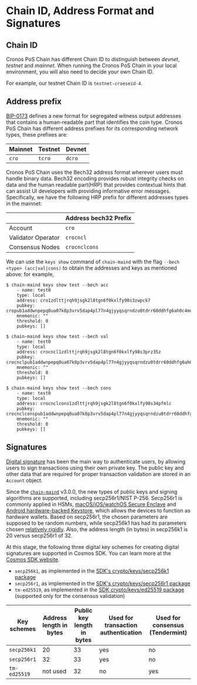 # Chain ID, Address Format and Signatures

## Chain ID

Cronos PoS Chain has different Chain ID to distinguish between _devnet_, _testnet_ and _mainnet_. When running the Cronos PoS Chain in your local environment, you will also need to decide your own Chain ID.

For example, our testnet Chain ID is `testnet-croeseid-4`.

## Address prefix

[BIP-0173](https://github.com/satoshilabs/slips/blob/master/slip-0173.md) defines a new format for segregated witness output addresses that contains a human-readable part that identifies the coin type. Cronos PoS Chain has different address prefixes for its corresponding network types, these prefixes are:

| Mainnet | Testnet | Devnet |
| ------- | ------- | ------ |
| `cro`   | `tcro`  | `dcro` |

Cronos PoS Chain uses the Bech32 address format wherever users must handle binary data. Bech32 encoding provides robust integrity checks on data and the human readable part(HRP) that provides contextual hints that can assist UI developers with providing informative error messages. Specifically, we have the following HRP prefix for different addresses types in the mainnet:

|                    | Address bech32 Prefix |
| ------------------ | --------------------- |
| Account            | `cro`                 |
| Validator Operator | `crocncl`             |
| Consensus Nodes    | `crocnclcons`         |

We can use the `keys show` command of `chain-maind` with the flag `--bech <type> (acc|val|cons)` to obtain the addresses and keys as mentioned above: for example,

```
$ chain-maind keys show test --bech acc
    - name: test0
    type: local
    address: cro1zdlttjrqh9jsgk2l8tgn6f0kxlfy98s3zwpck7
    pubkey: cropub1addwnpepq0ua07k8p3vrv5dap4pl77n4gjyyqsqrndzu0tdrr60ddhfg6ah0c4mu5gw
    mnemonic: ""
    threshold: 0
    pubkeys: []

$ chain-maind keys show test --bech val
    - name: test0
    type: local
    address: crocncl1zdlttjrqh9jsgk2l8tgn6f0kxlfy98s3prz35z
    pubkey: crocnclpub1addwnpepq0ua07k8p3vrv5dap4pl77n4gjyyqsqrndzu0tdrr60ddhfg6ah0ck5ad5l
    mnemonic: ""
    threshold: 0
    pubkeys: []

$ chain-maind keys show test --bech cons
    - name: test0
    type: local
    address: crocnclcons1zdlttjrqh9jsgk2l8tgn6f0kxlfy98s34pfmlc
    pubkey: crocnclconspub1addwnpepq0ua07k8p3vrv5dap4pl77n4gjyyqsqrndzu0tdrr60ddhfg6ah0ch6kdrc
    mnemonic: ""
    threshold: 0
    pubkeys: []
```

## Signatures

[Digital signature](https://en.wikipedia.org/wiki/Digital\_signature) has been the main way to authenticate users, by allowing users to sign transactions using their own private key. The public key and other data that are required for proper transaction validation are stored in an `Account` object.

Since the [`chain-maind`](https://github.com/crypto-org-chain/chain-main/releases) v3.0.0, the new types of public keys and signing algorithms are supported, including secp256r1/NIST P-256. Secp256r1 is commonly applied in HSMs, [macOS/iOS/watchOS Secure Enclave](https://support.apple.com/en-ca/guide/security/sec59b0b31ff/web) and [Android hardware-backed Keystore](https://source.android.com/security/keystore/features), which allows the devices to function as hardware wallets. Based on secp256r1, the chosen parameters are supposed to be random numbers, while secp256k1 has had its parameters chosen [relatively rigidly](http://safecurves.cr.yp.to/rigid.html). Also, the address length (in bytes) in secp256k1 is 20 versus secp256r1 of 32.

At this stage, the following three digital key schemes for creating digital signatures are supported in Cosmos SDK. You can learn more at the [Cosmos SDK website](https://docs.cosmos.network/master/basics/accounts.html#keys-accounts-addresses-and-signatures).

* `secp256k1`, as implemented in the [SDK's crypto/keys/secp256k1 package](https://github.com/cosmos/cosmos-sdk/blob/v0.42.1/crypto/keys/secp256k1/secp256k1.go)
* `secp256r1`, as implemented in the [SDK's crypto/keys/secp256r1 package](https://github.com/cosmos/cosmos-sdk/blob/master/crypto/keys/secp256r1/pubkey.go)
* `tm-ed25519`, as implemented in the [SDK crypto/keys/ed25519 package](https://github.com/cosmos/cosmos-sdk/blob/v0.42.1/crypto/keys/ed25519/ed25519.go) (supported only for the consensus validation)

| Key schemes  | Address length in bytes | Public key length in bytes | Used for transaction authentication | Used for consensus (Tendermint) |
| ------------ | ----------------------- | -------------------------- | ----------------------------------- | ------------------------------- |
| `secp256k1`  | 20                      | 33                         | yes                                 | no                              |
| `secp256r1`  | 32                      | 33                         | yes                                 | no                              |
| `tm-ed25519` | not used                | 32                         | no                                  | yes                             |
